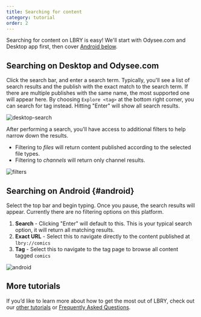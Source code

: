 ```yaml
---
title: Searching for content
category: tutorial
order: 2
---
```


Searching for content on LBRY is easy! We'll start with Odysee.com and Desktop app first, then cover [Android below](#android).

## Searching on Desktop and Odysee.com

Click the search bar, and enter a search term. Typically, you'll see a list of search results and the publish with the exact match to the search term. If there are multiple publishes with the same name, the most supported one will appear here. By choosing `Explore <tag>` at the bottom right corner, you can search for tag instead. Hitting "Enter" will show all search results.

![desktop-search](https://spee.ch/3/9c5875eca8e638e4.png)

After performing a search, you'll have access to additional filters to help narrow down the results.
- Filtering to _files_ will return content published according to the selected file types.  
- Filtering to _channels_ will return only channel results.

![filters](https://spee.ch/1/68189371c38482b5.png)

## Searching on Android {#android}

Select the top bar and begin typing. Once you pause, the search results will appear. Currently there are no filtering options on this platform.  
1. **Search** - Clicking "Enter" will default to this. This is your typical search option, it will return all matching results.
2. **Exact URL** - Select this to navigate directly to the content published at `lbry://comics`
3. **Tag** - Select this to navigate to the tag page to browse all content tagged `comics`

![android](https://spee.ch/9/881a4061ad47682e.png)

## More tutorials

If you’d like to learn more about how to get the most out of LBRY, check out our [other tutorials](https://lbry.com/faq?category=tutorial) or [Frequently Asked Questions](https://lbry.com/faq).
